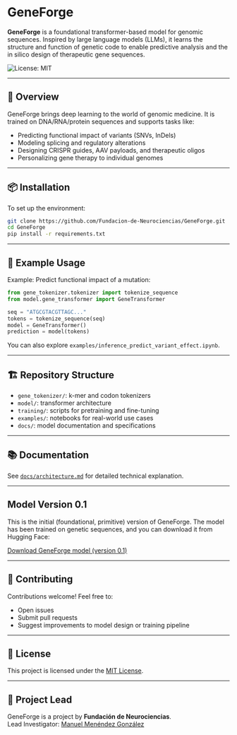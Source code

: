 # GeneForge

**GeneForge** is a foundational transformer-based model for genomic sequences. Inspired by large language models (LLMs), it learns the structure and function of genetic code to enable predictive analysis and the in silico design of therapeutic gene sequences.

![License: MIT](https://img.shields.io/badge/License-MIT-green.svg)

---

## 🚀 Overview

GeneForge brings deep learning to the world of genomic medicine. It is trained on DNA/RNA/protein sequences and supports tasks like:

- Predicting functional impact of variants (SNVs, InDels)
- Modeling splicing and regulatory alterations
- Designing CRISPR guides, AAV payloads, and therapeutic oligos
- Personalizing gene therapy to individual genomes

---

## 📦 Installation

To set up the environment:

```bash
git clone https://github.com/Fundacion-de-Neurociencias/GeneForge.git
cd GeneForge
pip install -r requirements.txt
```

---

## 🧬 Example Usage

Example: Predict functional impact of a mutation:

```python
from gene_tokenizer.tokenizer import tokenize_sequence
from model.gene_transformer import GeneTransformer

seq = "ATGCGTACGTTAGC..."
tokens = tokenize_sequence(seq)
model = GeneTransformer()
prediction = model(tokens)
```

You can also explore `examples/inference_predict_variant_effect.ipynb`.

---

## 🏗️ Repository Structure

- `gene_tokenizer/`: k-mer and codon tokenizers
- `model/`: transformer architecture
- `training/`: scripts for pretraining and fine-tuning
- `examples/`: notebooks for real-world use cases
- `docs/`: model documentation and specifications

---

## 📚 Documentation

See [`docs/architecture.md`](docs/architecture.md) for detailed technical explanation.

---

## Model Version 0.1

This is the initial (foundational, primitive) version of GeneForge. The model has been trained on genetic sequences, and you can download it from Hugging Face:

[Download GeneForge model (version 0.1)](https://huggingface.co/fneurociencias/GeneForge)

---

## 🤝 Contributing

Contributions welcome! Feel free to:
- Open issues
- Submit pull requests
- Suggest improvements to model design or training pipeline

---

## 📄 License

This project is licensed under the [MIT License](LICENSE).

---

## 🧠 Project Lead

GeneForge is a project by **Fundación de Neurociencias**.  
Lead Investigator: [Manuel Menéndez González](https://github.com/manuelmenendezg)

